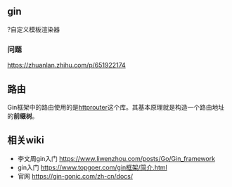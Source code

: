 ## gin



?自定义模板渲染器





### 问题

https://zhuanlan.zhihu.com/p/651922174



## 路由

Gin框架中的路由使用的是[httprouter](https://github.com/julienschmidt/httprouter)这个库。其基本原理就是构造一个路由地址的**前缀树**。

## 相关wiki

- 李文周gin入门 https://www.liwenzhou.com/posts/Go/Gin_framework
- gin入门 https://www.topgoer.com/gin框架/简介.html
- 官网 https://gin-gonic.com/zh-cn/docs/